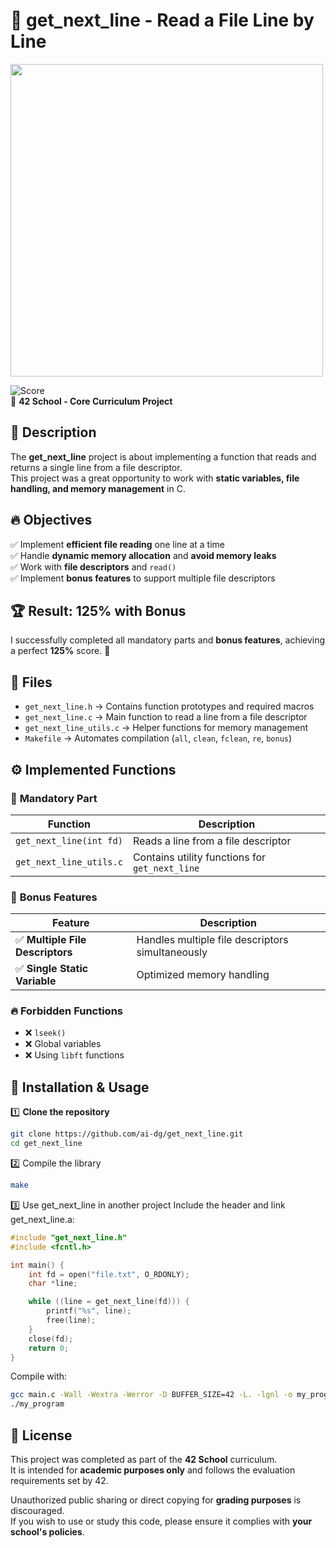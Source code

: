 # 📄 get_next_line - Read a File Line by Line

<img src="https://github.com/user-attachments/assets/69657cae-485a-45ec-927f-b76b3a08894c" width="500">

![Score](https://img.shields.io/badge/Score-125%25-brightgreen)  
📌 **42 School - Core Curriculum Project**  

## 📝 Description
The **get_next_line** project is about implementing a function that reads and returns a single line from a file descriptor.  
This project was a great opportunity to work with **static variables, file handling, and memory management** in C.

## 🔥 Objectives
✅ Implement **efficient file reading** one line at a time  
✅ Handle **dynamic memory allocation** and **avoid memory leaks**  
✅ Work with **file descriptors** and `read()`  
✅ Implement **bonus features** to support multiple file descriptors  

## 🏆 Result: **125% with Bonus**
I successfully completed all mandatory parts and **bonus features**, achieving a perfect **125%** score. 🎉

## 📁 Files
- `get_next_line.h` → Contains function prototypes and required macros  
- `get_next_line.c` → Main function to read a line from a file descriptor  
- `get_next_line_utils.c` → Helper functions for memory management  
- `Makefile` → Automates compilation (`all`, `clean`, `fclean`, `re`, `bonus`)  

## ⚙️ Implemented Functions
### 🔹 **Mandatory Part**
| Function | Description |
|----------|-------------|
| `get_next_line(int fd)` | Reads a line from a file descriptor |
| `get_next_line_utils.c` | Contains utility functions for `get_next_line` |

### 🎯 **Bonus Features**
| Feature | Description |
|---------|-------------|
| ✅ **Multiple File Descriptors** | Handles multiple file descriptors simultaneously |
| ✅ **Single Static Variable** | Optimized memory handling |

### 🔥 **Forbidden Functions**
- ❌ `lseek()`
- ❌ Global variables
- ❌ Using `libft` functions

## 🚀 Installation & Usage
1️⃣ **Clone the repository**  
```sh
git clone https://github.com/ai-dg/get_next_line.git
cd get_next_line
```
2️⃣ Compile the library
```sh
make
```

3️⃣ Use get_next_line in another project
Include the header and link get_next_line.a:
```c
#include "get_next_line.h"
#include <fcntl.h>

int main() {
    int fd = open("file.txt", O_RDONLY);
    char *line;

    while ((line = get_next_line(fd))) {
        printf("%s", line);
        free(line);
    }
    close(fd);
    return 0;
}
```

Compile with:
```sh
gcc main.c -Wall -Wextra -Werror -D BUFFER_SIZE=42 -L. -lgnl -o my_program
./my_program
```

## 📜 License

This project was completed as part of the **42 School** curriculum.  
It is intended for **academic purposes only** and follows the evaluation requirements set by 42.  

Unauthorized public sharing or direct copying for **grading purposes** is discouraged.  
If you wish to use or study this code, please ensure it complies with **your school's policies**.
